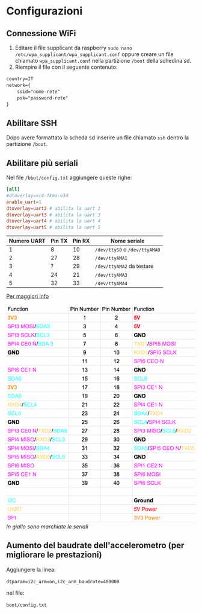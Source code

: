 # Configurazioni

## Connessione WiFi

1. Editare il file supplicant da raspberry `sudo nano /etc/wpa_supplicant/wpa_supplicant.conf` oppure creare un file chiamato `wpa_supplicant.conf` nella partizione `/boot` della schedina sd.
2. Riempire il file con il seguente contenuto:

```txt
country=IT
network={
    ssid="nome-rete"
    psk="password-rete"
}
```

## Abilitare SSH

Dopo avere formattato la scheda sd inserire un file chiamato `ssh` dentro la partizione `/boot`.

## Abilitare più seriali

Nel file `/bbot/config.txt` aggiungere queste righe:

```conf
[all]
#dtoverlay=vc4-fkms-v3d
enable_uart=1
dtoverlay=uart2 # abilita la uart 2
dtoverlay=uart3 # abilita la uart 3
dtoverlay=uart4 # abilita la uart 4
dtoverlay=uart5 # abilita la uart 5
```

| Numero UART | Pin TX | Pin RX | Nome seriale                  |
| ----------- | ------ | ------ | ----------------------------- |
| 1           | 8      | 10     | `/dev/ttyS0` o `/dev/ttyAMA0` |
| 2           | 27     | 28     | `/dev/ttyAMA1`                |
| 3           | ?      | 29     | `/dev/ttyAMA2` da testare     |
| 4           | 24     | 21     | `/dev/ttyAMA3`                |
| 5           | 32     | 33     | `/dev/ttyAMA4`                |

[Per maggiori info](https://www.raspberrypi.org/forums/viewtopic.php?f=44&t=246728&hilit=serial#p1506953)

![Pinout](../static/img/pinout.png)
_In giallo sono marchiate le seriali_

## Aumento del baudrate dell'accelerometro (per migliorare le prestazioni)

Aggiungere la linea:

`dtparam=i2c_arm=on,i2c_arm_baudrate=400000`

nel file:

`boot/config.txt`
